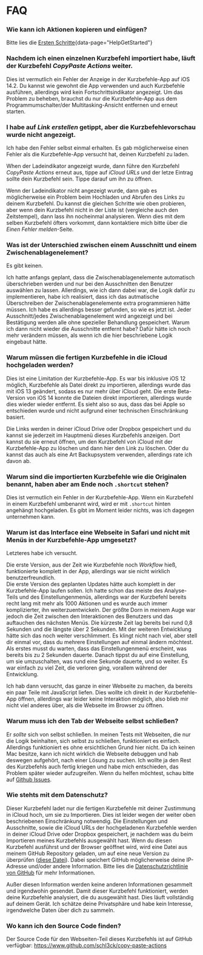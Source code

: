 # FAQ

### Wie kann ich Aktionen kopieren und einfügen?
Bitte lies die [Ersten Schritte](#){data-page="HelpGetStarted"}

### Nachdem ich einen einzelnen Kurzbefehl importiert habe, läuft der Kurzbefehl _CopyPaste Actions_ weiter.
Dies ist vermutlich ein Fehler der Anzeige in der Kurzbefehle-App auf iOS 14.2. Du kannst wie gewohnt die App verwenden und auch Kurzbefehle ausführen, allerdings wird kein Fortschrittsindikator angezeigt. Um das Problem zu beheben, brauchst du nur die Kurzbefehle-App aus dem Programmumschalter/der Multitasking-Ansicht entfernen und erneut starten.

### I habe auf _Link erstellen_ getippt, aber die Kurzbefehlevorschau wurde nicht angezeigt.
Ich habe den Fehler selbst einmal erhalten. Es gab möglicherweise einen Fehler als die Kurzbefehle-App versucht hat, deinen Kurzbefehl zu laden.

When der Ladeindikator angezeigt wurde, dann führe den Kurzbefehl _CopyPaste Actions_ erneut aus, tippe auf _iCloud URLs_ und der letze Eintrag sollte dein Kurzbefehl sein. Tippe darauf um ihn zu öffnen.

Wenn der Ladeindikator nicht angezeigt wurde, dann gab es möglicherweise ein Problem beim Hochladen und Abrufen des Links zu deinem Kurzbefehl. Du kannst die gleichen Schritte wie oben probieren, aber wenn dein Kurzbefehl nicht in der Liste ist (vergleiche auch den Zeitstempel), dann lass ihn nocheinmal analysieren. Wenn dies mit dem selben Kurzbefehl öfters vorkommt, dann kontaktiere mich bitte über die _Einen Fehler melden_-Seite.

### Was ist der Unterschied zwischen einem Ausschnitt und einem Zwischenablagenelement?
Es gibt keinen.

Ich hatte anfangs geplant, dass die Zwischenablagenelemente automatisch überschrieben werden und nur bei den Ausschnitten den Benutzer auswählen zu lassen. Allerdings, wie ich dann dabei war, die Logik dafür zu implementieren, habe ich realisiert, dass ich das autmatische Überschreiben der Zwischenablagenelemente extra programmieren hätte müssen. Ich habe es allerdings besser gefunden, so wie es jetzt ist. Jeder Ausschnitt/jedes Zwischenablagenelement wird angezeigt und bei Bestätigung werden alle ohne spezieller Behandlung gespeichert. Warum ich dann nicht wieder die Ausschnitte entfernt habe? Dafür hätte ich noch mehr verändern müssen, als wenn ich die hier beschriebene Logik eingebaut hätte.

### Warum müssen die fertigen Kurzbefehle in die iCloud hochgeladen werden?
Dies ist eine Limitation der Kurzbefehle-App. Es war bis inklusive iOS 12 möglich, Kurzbefehle als Datei direkt zu importieren, allerdings wurde das mit iOS 13 geändert, sodass es nur mehr über iCloud geht. Die erste Beta-Version von iOS 14 konnte die Dateien direkt importieren, allerdings wurde dies wieder wieder entfernt. Es sieht also so aus, dass das bei Apple so entschieden wurde und nicht aufgrund einer technischen Einschränkung basiert.

Die Links werden in deiner iCloud Drive oder Dropbox gespeichert und du kannst sie jederzeit im Hauptmenü dieses Kurzbefehls anzeigen. Dort kannst du sie erneut öffnen, um den Kurzbefehl von iCloud mit der Kurzbefehle-App zu löschen und dann hier den Link zu löschen. Oder du kannst das auch als eine Art Backupsystem verwenden, allerdings rate ich davon ab.

### Warum sind die importierten Kurzbefehle wie die Originalen benannt, haben aber am Ende noch `.shortcut` stehen?
Dies ist vermutlich ein Fehler in der Kurzbefehle-App. Wenn ein Kurzbefehl in einem Kurzbefehl umbenannt wird, wird er mit `.shortcut` hinten angehängt hochgeladen. Es gibt im Moment leider nichts, was ich dagegen unternehmen kann.

### Warum ist das Interface eine Webseite in Safari und nicht mit Menüs in der Kurzbefehle-App umgesetzt?
Letzteres habe ich versucht.

Die erste Version, aus der Zeit wie Kurzbefehle noch _Workflow_ hieß, funktionierte komplett in der App, allerdings war sie nicht wirklich benutzerfreundlich.  
Die erste Version des geplanten Updates hätte auch komplett in der Kurzbefehle-App laufen sollen. Ich hatte schon das meiste des Analyse-Teils und des Einstellungenmenüs, allerdings war der Kurzbefehl bereits recht lang mit mehr als 1000 Aktionen und es wurde auch immer komplizierter, ihn weiterzuentwickeln. Der größte Dorn in meinem Auge war jedoch die Zeit zwischen den Interaktionen des Benutzers und das auftauchen des nächsten Menüs. Die kürzeste Zeit lag bereits bei rund 0,8 Sekunden und die längste über 2 Sekunden. Mit der weiteren Entwicklung hätte sich das noch weiter verschlimmert. Es klingt nicht nach viel, aber stell dir einmal vor, dass du mehrere Einstellungen auf einmal ändern möchtest. Als erstes musst du warten, dass das Einstellungenmenü erscheint, was bereits bis zu 2 Sekunden dauerte. Danach tippst du auf eine Einstellung, um sie umzuschalten, was rund eine Sekunde dauerte, und so weiter. Es war einfach zu viel Zeit, die verloren ging, vorallem während der Entwicklung.

Ich hab dann versucht, das ganze in einer Webseite zu machen, da bereits ein paar Teile mit JavaScript liefen. Dies wollte ich direkt in der Kurzbefehle-App öffnen, allerdings war leider keine Interaktion möglich, also blieb mir nicht viel anderes über, als die Webseite im Browser zu öffnen.

### Warum muss ich den Tab der Webseite selbst schließen?
Er _sollte_ sich von selbst schließen. In meinen Tests mit Webseiten, die nur die Logik beinhalten, sich selbst zu schließen, funktioniert es einfach. Allerdings funktioniert es ohne ersichtlichen Grund hier nicht. Da ich keinen Mac besitze, kann ich nicht wirklich die Webseite debuggen und hab deswegen aufgehört, nach einer Lösung zu suchen. Ich wollte ja den Rest des Kurzbefehls auch fertig kriegen und habe mich entschieden, das Problem später wieder aufzugreifen. Wenn du helfen möchtest, schau bitte auf [Github Issues](https://github.com/schl3ck/copy-paste-actions/issues/1).

### Wie stehts mit dem Datenschutz?
Dieser Kurzbefehl ladet nur die fertigen Kurzbefehle mit deiner Zustimmung in iCloud hoch, um sie zu Importieren. Dies ist leider wegen der weiter oben beschriebenen Einschränkung notwendig. Die Einstellungen und Ausschnitte, sowie die iCloud URLs der hochgeladenen Kurzbefehle werden in deiner iCloud Drive oder Dropbox gespeichert, je nachdem was du beim Importieren meines Kurzbefehls ausgewählt hast. Wenn du diesen Kurzbefehl ausführst und der Browser geöffnet wird, wird eine Datei aus meinem GitHub Repository geladen, um auf eine neue Version zu überprüfen ([diese Datei](https://github.com/schl3ck/copy-paste-actions/blob/master/version.json)). Dabei speichert GitHub möglicherweise deine IP-Adresse und/oder andere Information. Bitte lies die [Datenschutzrichtlinie von GitHub](https://docs.github.com/de/free-pro-team@latest/github/site-policy/github-privacy-statement) für mehr Informationen.

Außer diesen Information werden keine anderen Informationen gesammelt und irgendwohin gesendet. Damit dieser Kurzbefehl funktioniert, werden deine Kurzbefehle analysiert, die du ausgewählt hast. Dies läuft vollständig auf deinem Gerät. Ich schätze deine Privatsphäre und habe kein Interesse, irgendwelche Daten über dich zu sammeln.

### Wo kann ich den Source Code finden?
Der Source Code für den Webseiten-Teil dieses Kurzbefehls ist auf GitHub verfügbar: https://www.github.com/schl3ck/copy-paste-actions
